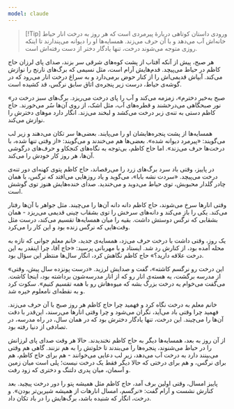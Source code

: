 ```yaml
---
model: claude
---
```


> [!Tip] ورودی
> داستان کوتاهی دربارهٔ پیرمردی است که هر روز به درخت انار حیاط خانه‌اش آب می‌دهد و با آن حرف می‌زند. همسایه‌ها او را دیوانه می‌پندارند تا اینکه روزی متوجه می‌شوند درخت، تنها یادگار دختر از دست رفته‌اش است.

هر صبح، پیش از آنکه آفتاب از پشت کوه‌های شرقی سر بزند، صدای پای لرزان حاج کاظم در حیاط می‌پیچد. قدم‌هایش آرام است، مثل نسیمی که برگ‌های نارنج را نوازش می‌کند. آبپاش قدیمی‌اش را از کنار حوض برمی‌دارد و به سراغ درخت انار می‌رود که در گوشه‌ی حیاط، درست زیر پنجره‌ی اتاق سابق نرگس، قد کشیده است.

«صبح به‌خیر دخترم»، زمزمه می‌کند و آب را پای درخت می‌ریزد. برگ‌های سبز درخت در نور صبحگاهی می‌درخشند و قطره‌های آب، مثل اشک، از روی آن‌ها سُر می‌خورند. حاج کاظم دستی به تنه‌ی زبر درخت می‌کشد و لبخند می‌زند. انگار دارد موهای دخترش را نوازش می‌کند.

همسایه‌ها از پشت پنجره‌هایشان او را می‌پایند. بعضی‌ها سر تکان می‌دهند و زیر لب می‌گویند: «پیرمرد دیوانه شده». بعضی‌ها هم می‌خندند و می‌گویند: «از وقتی تنها شده، با درخت‌ها حرف می‌زند». اما حاج کاظم، بی‌توجه به نگاه‌های کنجکاو و حرف‌های درگوشی آن‌ها، هر روز کار خودش را می‌کند.

در پاییز، وقتی باد سرد برگ‌های زرد را می‌رقصاند، حاج کاظم پتوی کهنه‌ای دور تنه‌ی درخت می‌پیچد. «سردت نشه بابا»، می‌گوید و یاد روزهایی می‌افتد که نرگس، با همان چادر گلدار محبوبش، توی حیاط می‌دوید و می‌خندید. صدای خنده‌هایش هنوز توی گوشش است.

وقتی انارها سرخ می‌شوند، حاج کاظم دانه دانه آن‌ها را می‌چیند. مثل جواهر با آن‌ها رفتار می‌کند. یکی را باز می‌کند و دانه‌های سرخش را توی بشقاب چینی قدیمی می‌ریزد - همان بشقابی که نرگس دوستش داشت. بقیه را میان همسایه‌ها تقسیم می‌کند، درست مثل وقت‌هایی که نرگس زنده بود و این کار را می‌کرد.

یک روز، وقتی داشت با درخت حرف می‌زد، همسایه‌ی جدید، خانم معلم جوانی که تازه به محله آمده بود، از کنارش رد شد. ایستاد و با مهربانی پرسید: «حاج آقا، چرا اینقدر به این درخت علاقه دارید؟» حاج کاظم نگاهش کرد، انگار سال‌ها منتظر این سؤال بود.

«این درخت رو نرگسم کاشته»، گفت و صدایش لرزید. «درست پونزده سال پیش، وقتی از مدرسه برگشت، یه هسته‌ی انار رو که از انار مدرسه‌شون برداشته بود، اینجا کاشت. می‌گفت می‌خوام یه درخت بزرگ بشه که میوه‌هاش رو با همه تقسیم کنیم». سکوت کرد و به نقطه‌ای نامعلوم خیره شد.

خانم معلم به درخت نگاه کرد و فهمید چرا حاج کاظم هر روز صبح با آن حرف می‌زند. فهمید چرا وقتی باد می‌آید، نگران می‌شود و چرا وقتی انارها می‌رسند، این‌قدر با دقت آن‌ها را می‌چیند. این درخت، تنها یادگار دخترش بود که در همان سال، در راه مدرسه، در تصادفی از دنیا رفته بود.

از آن روز به بعد، همسایه‌ها دیگر به حاج کاظم نخندیدند. حالا هر وقت صدای پای لرزانش را در حیاط می‌شنوند، پنجره‌ها را می‌بندند تا خلوتش را به هم نزنند. گاهی هم وقتی می‌بینند دارد به درخت آب می‌دهد، زیر لب دعایی می‌خوانند - هم برای حاج کاظم، هم برای نرگس، و هم برای درختی که حالا دیگر فقط یک درخت نیست؛ پلی است میان زمین و آسمان، میان پدری دلتنگ و دختری که زود رفت.

پاییز امسال، وقتی اولین برف آمد، حاج کاظم مثل همیشه پتو را دور درخت پیچید. بعد کنارش نشست و آرام گفت: «نرگسم، امسال انارهات از همیشه شیرین‌تر بودن». و درخت، انگار که شنیده باشد، برگ‌هایش را در باد تکان داد.

